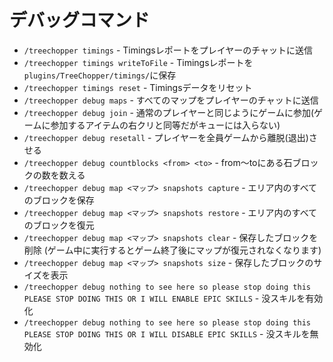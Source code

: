 # デバッグコマンド

- `/treechopper timings` - Timingsレポートをプレイヤーのチャットに送信
- `/treechopper timings writeToFile` - Timingsレポートを`plugins/TreeChopper/timings/`に保存
- `/treechopper timings reset` - Timingsデータをリセット
- `/treechopper debug maps` - すべてのマップをプレイヤーのチャットに送信
- `/treechopper debug join` - 通常のプレイヤーと同じようにゲームに参加(ゲームに参加するアイテムの右クリと同等だがキューには入らない)
- `/treechopper debug resetall` - プレイヤーを全員ゲームから離脱(退出)させる
- `/treechopper debug countblocks <from> <to>` - from～toにある石ブロックの数を数える
- `/treechopper debug map <マップ> snapshots capture` - エリア内のすべてのブロックを保存
- `/treechopper debug map <マップ> snapshots restore` - エリア内のすべてのブロックを復元
- `/treechopper debug map <マップ> snapshots clear` - 保存したブロックを削除 (ゲーム中に実行するとゲーム終了後にマップが復元されなくなります)
- `/treechopper debug map <マップ> snapshots size` - 保存したブロックのサイズを表示
- `/treechopper debug nothing to see here so please stop doing this PLEASE STOP DOING THIS OR I WILL ENABLE EPIC SKILLS` - 没スキルを有効化
- `/treechopper debug nothing to see here so please stop doing this PLEASE STOP DOING THIS OR I WILL DISABLE EPIC SKILLS` - 没スキルを無効化
